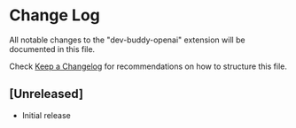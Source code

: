 # Change Log

All notable changes to the "dev-buddy-openai" extension will be documented in this file.

Check [Keep a Changelog](http://keepachangelog.com/) for recommendations on how to structure this file.

## [Unreleased]

- Initial release